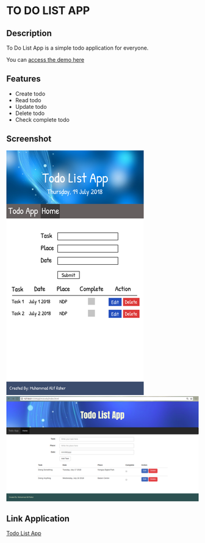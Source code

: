 # TO DO LIST APP

## Description

To Do List App is a simple todo application for everyone.

You can [access the demo here](https://www.figma.com/proto/C8ayKd2eiI8gRYFga2NVRciK/Todo-List-v2?node-id=4%3A0&scaling=scale-down)

## Features

* Create todo
* Read todo
* Update todo
* Delete todo
* Check complete todo

## Screenshot
![TODO_LIST_MOBILE](./images/todo_list_mobile_v2.png)
![TODO_LIST_WEB](./images/todo_list_v2.png)

## Link Application
[Todo List App](https://alifraher.github.io/glintstodo/)
